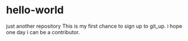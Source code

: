 # hello-world
just another repository
This is my first chance to sign up to git_up. i hope one day i can be a contributor.
